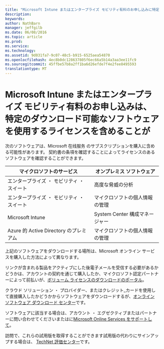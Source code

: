 ```yaml
---
title: "Microsoft Intune またはエンタープライズ モビリティ有料のお申し込みに特定のダウンロード可能なソフトウェアを使用するライセンスが含まれます。Microsoft Intune"
description: 
keywords: 
author: NathBarn
manager: jeffgilb
ms.date: 06/08/2016
ms.topic: article
ms.prod: 
ms.service: 
ms.technology: 
ms.assetid: 9d031fa7-9c07-48c5-b915-6525aea54870
ms.openlocfilehash: 4ec8b0dc128637805f6ec66a5b14a3aa3ee11fc9
ms.sourcegitcommit: 45ffbe57b8a2ff1ba6d26efde7f4e2fee8495593
translationtype: MT
---
```

# <a name="microsoft-intune-"></a>Microsoft Intune またはエンタープライズ モビリティ有料のお申し込みは、特定のダウンロード可能なソフトウェアを使用するライセンスを含めることが

次のソフトウェアは、Microsoft 在线服务 のサブスクリプションを購入に含める可能性があります。 契約書の条項を確認することによってライセンスのあるソフトウェアを確認することができます。

| **マイクロソフトのサービス**    | **オンプレミス ソフトウェア**           |
| ------------- |-------------|
|エンタープライズ ・ モビリティ ・ スイート |    高度な脅威の分析 |
|エンタープライズ ・ モビリティ ・ スイート |    マイクロソフトの個人情報の管理 |
|Microsoft Intune | System Center 構成マネージャー |
|Azure 的 Active Directory のプレミアム |   マイクロソフトの個人情報の管理 |

上記のソフトウェアをダウンロードする場所は、Microsoft オンライン サービスを購入した方法によって異なります。

リンクが含まれる製品をアクティブにした後電子メールを受信する必要があるかどうかは、アカウントの契約を通じて購入したか、マイクロソフト認定パートナーによって前払いが、[ボリューム ライセンスのダウンロードのポータル](https://www.microsoft.com/Licensing/servicecenter/default.aspx)。

クラウド ソリューション ・ プロバイダー、またはクレジット_カードを使用して直接購入したかどうかからソフトウェアをダウンロードするが、[オンライン ソフトウェア ダウンロード センター](https://www.microsoft.com/online/downloads/HomeRealmDiscovery.aspx)です。

ソフトウェアに該当する場合は、アカウント ・ エグゼクティブまたはパートナーに問い合わせてくださいまたはに[Microsoft Online Services をサポートして](https://technet.microsoft.com/en-us/dn932057.aspx)。

訪問で、これらの試用版を取得することができます試用版の代わりにサインアップする場合は、 [TechNet 評価センター](https://www.microsoft.com/evalcenter/try)です。
